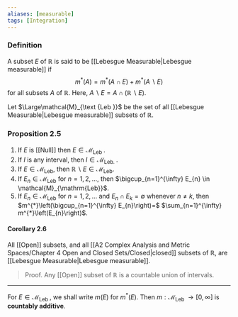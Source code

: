 ```yaml
---
aliases: [measurable]
tags: [Integration]
---
```


### Definition
A subset $E$ of $\mathbb{R}$ is said to be [[Lebesgue Measurable|Lebesgue measurable]] if
$$
m^{*}(A)=m^{*}(A \cap E)+m^{*}(A \backslash E)
$$
for all subsets $A$ of $\mathbb{R} .$ Here, $A \backslash E=A \cap(\mathbb{R} \backslash E)$.

Let $\Large\mathcal{M}_{\text {Leb }}$ be the set of all [[Lebesgue Measurable|Lebesgue measurable]] subsets of $\mathbb{R}$.

### Proposition 2.5
1. If $E$ is [[Null]] then $E \in \mathcal{M}_{\text {Leb }}$.
2. If $I$ is any interval, then $I \in \mathcal{M}_{\text {Leb. }}$.
3. If $E \in \mathcal{M}_{\mathrm{Leb}}$, then $\mathbb{R} \backslash E \in \mathcal{M}_{\mathrm{Leb}} .$
4. If $E_{n} \in \mathcal{M}_{\mathrm{Leb}}$ for $n=1,2, \ldots$, then $\bigcup_{n=1}^{\infty} E_{n} \in \mathcal{M}_{\mathrm{Leb}}$.
5. If $E_{n} \in \mathcal{M}_{\mathrm{Leb}}$ for $n=1,2, \ldots$ and $E_{n} \cap E_{k}=\emptyset$ whenever $n \neq k$, then $m^{*}\left(\bigcup_{n=1}^{\infty} E_{n}\right)=$ $\sum_{n=1}^{\infty} m^{*}\left(E_{n}\right)$.

#### Corollary 2.6
All [[Open]] subsets, and all [[A2 Complex Analysis and Metric Spaces/Chapter 4 Open and Closed Sets/Closed|closed]] subsets of $\mathbb{R}$, are [[Lebesgue Measurable|Lebesgue measurable]].
>Proof. Any [[Open]] subset of $\mathbb{R}$ is a countable union of intervals.

---
For $E \in \mathcal{M}_{\text {Leb }}$, we shall write $m(E)$ for $m^{*}(E) .$ Then $m: \mathcal{M}_{\text {Leb }} \rightarrow[0, \infty]$ is **countably additive**.
